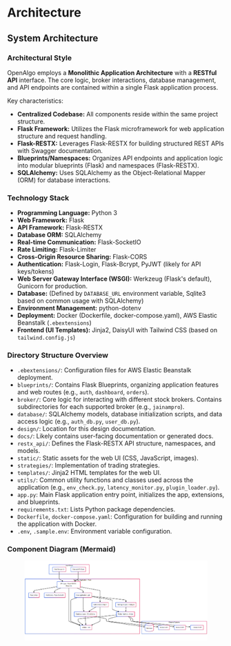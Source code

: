 # Architecture

## System Architecture

### Architectural Style

OpenAlgo employs a **Monolithic Application Architecture** with a **RESTful API** interface. The core logic, broker interactions, database management, and API endpoints are contained within a single Flask application process.

Key characteristics:

* **Centralized Codebase:** All components reside within the same project structure.
* **Flask Framework:** Utilizes the Flask microframework for web application structure and request handling.
* **Flask-RESTX:** Leverages Flask-RESTX for building structured REST APIs with Swagger documentation.
* **Blueprints/Namespaces:** Organizes API endpoints and application logic into modular blueprints (Flask) and namespaces (Flask-RESTX).
* **SQLAlchemy:** Uses SQLAlchemy as the Object-Relational Mapper (ORM) for database interactions.

### Technology Stack

* **Programming Language:** Python 3
* **Web Framework:** Flask
* **API Framework:** Flask-RESTX
* **Database ORM:** SQLAlchemy
* **Real-time Communication:** Flask-SocketIO
* **Rate Limiting:** Flask-Limiter
* **Cross-Origin Resource Sharing:** Flask-CORS
* **Authentication:** Flask-Login, Flask-Bcrypt, PyJWT (likely for API keys/tokens)
* **Web Server Gateway Interface (WSGI):** Werkzeug (Flask's default), Gunicorn for production.
* **Database:** (Defined by `DATABASE_URL` environment variable, Sqlite3 based on common usage with SQLAlchemy)
* **Environment Management:** python-dotenv
* **Deployment:** Docker (Dockerfile, docker-compose.yaml), AWS Elastic Beanstalk (`.ebextensions`)
* **Frontend (UI Templates):** Jinja2, DaisyUI  with Tailwind CSS (based on `tailwind.config.js`)

### Directory Structure Overview

* `.ebextensions/`: Configuration files for AWS Elastic Beanstalk deployment.
* `blueprints/`: Contains Flask Blueprints, organizing application features and web routes (e.g., `auth`, `dashboard`, `orders`).
* `broker/`: Core logic for interacting with different stock brokers. Contains subdirectories for each supported broker (e.g., `jainampro`).
* `database/`: SQLAlchemy models, database initialization scripts, and data access logic (e.g., `auth_db.py`, `user_db.py`).
* `design/`: Location for this design documentation.
* `docs/`: Likely contains user-facing documentation or generated docs.
* `restx_api/`: Defines the Flask-RESTX API structure, namespaces, and models.
* `static/`: Static assets for the web UI (CSS, JavaScript, images).
* `strategies/`: Implementation of trading strategies.
* `templates/`: Jinja2 HTML templates for the web UI.
* `utils/`: Common utility functions and classes used across the application (e.g., `env_check.py`, `latency_monitor.py`, `plugin_loader.py`).
* `app.py`: Main Flask application entry point, initializes the app, extensions, and blueprints.
* `requirements.txt`: Lists Python package dependencies.
* `Dockerfile`, `docker-compose.yaml`: Configuration for building and running the application with Docker.
* `.env`, `.sample.env`: Environment variable configuration.

### Component Diagram (Mermaid)

<figure><img src="../../.gitbook/assets/image (4) (1) (1) (1).png" alt=""><figcaption></figcaption></figure>

```mermaid
```
